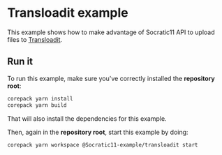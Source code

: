 # Transloadit example

This example shows how to make advantage of Socratic11 API to upload files to
[Transloadit](https://transloadit.com/).

## Run it

To run this example, make sure you've correctly installed the **repository root**:

```sh
corepack yarn install
corepack yarn build
```

That will also install the dependencies for this example.

Then, again in the **repository root**, start this example by doing:

```sh
corepack yarn workspace @Socratic11-example/transloadit start
```
